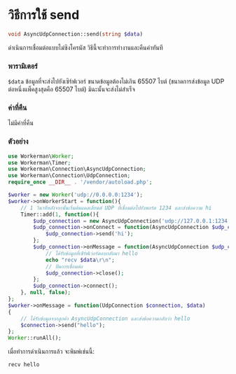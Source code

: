 # วิธีการใช้ send

```php
void AsyncUdpConnection::send(string $data)
```
ดำเนินการเชื่อมต่อแบบไม่ซิงโครนัส วิธีนี้จะทำการทำงานและคืนค่าทันที

### พารามิเตอร์
 ``` $data ```
ข้อมูลที่จะส่งไปยังเซิร์ฟเวอร์ ขนาดข้อมูลต้องไม่เกิน 65507 ไบต์ (ขนาดการส่งข้อมูล UDP ต่อหนึ่งแพ็คสูงสุดคือ 65507 ไบต์) มิฉะนั้นจะส่งไม่สำเร็จ

### ค่าที่คืน
ไม่มีค่าที่คืน

### ตัวอย่าง 

```php
use Workerman\Worker;
use Workerman\Timer;
use Workerman\Connection\AsyncUdpConnection;
use Workerman\Connection\UdpConnection;
require_once __DIR__ . '/vendor/autoload.php';

$worker = new Worker('udp://0.0.0.0:1234');
$worker->onWorkerStart = function(){
    // 1 วินาทีหลังจากนั้นเริ่มต้นแคลเลียนต์ UDP ที่เชื่อมต่อไปยังพอร์ต 1234 และส่งข้อความ hi
    Timer::add(1, function(){
        $udp_connection = new AsyncUdpConnection('udp://127.0.0.1:1234');
        $udp_connection->onConnect = function(AsyncUdpConnection $udp_connection){
            $udp_connection->send('hi');
        };
        $udp_connection->onMessage = function(AsyncUdpConnection $udp_connection, $data){
            // ได้รับข้อมูลที่เซิร์ฟเวอร์ตอบกลับมา hello
            echo "recv $data\r\n";
            // ปิดการเชื่อมต่อ
            $udp_connection->close();
        };
        $udp_connection->connect();
    }, null, false);
};
$worker->onMessage = function(UdpConnection $connection, $data)
{
    // ได้รับข้อมูลจากลูกค้า AsyncUdpConnection และส่งข้อความกลับว่า hello
    $connection->send("hello");
};
Worker::runAll();             
```

เมื่อทำการดำเนินการแล้ว จะพิมพ์เช่นนี้:
```
recv hello
```
